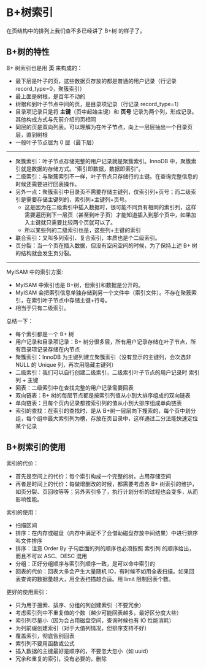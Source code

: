 # B+树索引

在页结构中的排列上我们查不多已经讲了 B+树 的样子了。

## B+树的特性

B+ 树索引也是用 **页** 来构成的：

- 最下层是叶子的页，这些数据页存放的都是普通的用户记录（行记录 record_type=0，聚簇索引）
- 最上面是树根，是百年不动的
- 树根和到叶子节点中间的页，是目录项记录（行记录 record_type=1）
- 目录项记录只是将 **主键**（页中起始主键）和 **页号** 记录为两个列，形成记录。其他构成方式与先前介绍的页相同
- 同层的页是双向列表。可以理解为在叶子节点，向上一层层抽出一个目录页层，直到树根
- 一般叶子节点层为 0 层（最下层）

---

- 聚簇索引：叶子节点存储完整的用户记录就是聚簇索引。InnoDB 中，聚簇索引就是数据的存储方式。“索引即数据，数据即索引”。
- 二级索引：与聚簇索引不一样，叶子节点只存储行的主键。在查询完整信息的时候还需要进行回表操作。
- 另外一点：聚簇索引中目录页不需要存储主键列，仅索引列+页号；而二级索引是需要存储主键列的，索引列+主键列+页号。
  - 这是因为在二级索引中插入数据时，很可能不同页有相同的索引列，这样需要遍历到下一层页（甚至到叶子页）才能知道插入到那个页中，如果加入主键就只需要比较两个页就可以了。
  - 所以某些列的二级索引也是，这些列+主键的索引
- 联合索引：又叫多列索引、复合索引，本质也是个二级索引。
- 页分裂：当一个页在插入数据，但没有空闲空间的时候，为了保持上述 B+ 树的结构就会发生页分裂。

---

MyISAM 中的索引方案:

- MyISAM 中索引也是 B+树，但索引和数据是分开的。
- MyISAM 会把索引信息单独存储到另一个文件中（索引文件）。不存在聚簇索引，在索引叶子节点中存储主键+行号。
- 相当于只有二级索引。

总结一下：

- 每个索引都是一个 B+ 树
- 用户记录和目录项记录：B+ 树分很多层，所有用户记录存储在叶子节点，所有目录项记录存储在内节点
- 聚簇索引：InnoDB 为主键列建立聚簇索引（没有显示的主键列，会次选非 NULL 的 Unique 列，再次用隐藏主键列）
- 二级索引：我们可以自行创建二级索引，二级索引叶子节点的用户记录时 索引列 + 主键
- 回表：二级索引中在查找完整的用户记录需要回表
- 双向链表：B+ 树的每层节点都是按索引列值从小到大排序组成的双向链表
- 单向链表：且每个页内记录都按索引列的值从小到大排序组成单向链表
- 索引的查找：在索引的查找时，是从 B+树一层层向下搜索的，每个页中划分组，每个组中最大索引列为槽，存放在页目录中，这样通过二分法能快速定位某个记录

## B+树索引的使用

索引的代价：

- 首先是空间上的代价：每个索引构成一个完整的树，占用存储空间
- 再者是时间上的代价：每做增删改的时候，都需要考虑各 B+ 树索引的维护，如页分裂、页回收等等；另外索引多了，执行计划分析的过程也会变多，从而影响性能。

索引的使用：

- 扫描区间
- 排序：在内存或磁盘（内存中满足不了会借助磁盘存放中间结果）中进行排序叫文件排序
- 排序：注意 Order By 子句后面的列的顺序也必须按照 索引列 的顺序给出，而且不可以 ASC、DESC 混用
- 分组：正好分组顺序与索引列顺序一致，是可以命中索引的
- 回表的代价：回表大多会产生大量随机 IO，有时候不如用全表扫描。如果回表查询的数据量越大，用全表扫描越合适。用 limit 限制回表个数。

更好的使用索引：

- 只为用于搜索、排序、分组的列创建索引（不要冗余）
- 考虑索引列中不重复值的个数（越少可能回表越多，最好区分度大些）
- 索引列尽量小（因为会占用磁盘空间，查询时候也有 IO 性能消耗）
- 为列前缀创建索引（对于大值列情况，但排序支持不好）
- 覆盖索引，彻底告别回表
- 索引列不要用函数或公式
- 插入数据的主键最好是顺序的，不要忽大忽小（如 uuid）
- 冗余和重复的索引，没有必要的，删除
